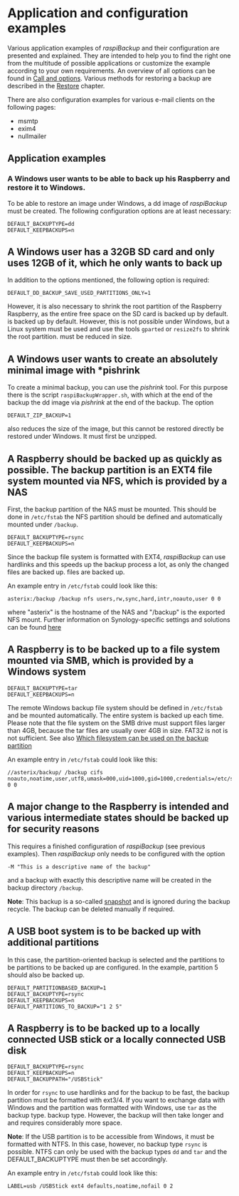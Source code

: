 # Application and configuration examples

Various application examples of
*raspiBackup* and their configuration are presented and explained. They are intended to
help you to find the right one from the multitude of possible applications or
customize the example according to your own requirements. An
overview of all options can be found in [Call and options](backup-options.md).
Various methods for restoring a backup are described in the [Restore](restore.md) chapter.

There are also configuration examples for various e-mail clients on the following pages:
   - msmtp
   - exim4
   - nullmailer

## Application examples

<!-- toc -->

### A Windows user wants to be able to back up his Raspberry and restore it to Windows.

To be able to restore an image under Windows, a dd
image of *raspiBackup* must be created. The following configuration options are
at least necessary:

```
DEFAULT_BACKUPTYPE=dd
DEFAULT_KEEPBACKUPS=n
```

## A Windows user has a 32GB SD card and only uses 12GB of it, which he only wants to back up

In addition to the options mentioned, the following option is required:

```
DEFAULT_DD_BACKUP_SAVE_USED_PARTITIONS_ONLY=1
```

However, it is also necessary to shrink the root partition of the Raspberry
Raspberry, as the entire free space on the SD card is backed up by default.
is backed up by default. However, this is not possible under Windows, but a Linux system must be used
and use the tools `gparted` or `resize2fs` to shrink the root partition.
must be reduced in size.

## A Windows user wants to create an absolutely minimal image with *pishrink

To create a minimal backup, you can use the *pishrink* tool. For this purpose
there is the script `raspiBackupWrapper.sh`, with which at the end of the backup
the dd image via *pishrink* at the end of the backup. The option

```
DEFAULT_ZIP_BACKUP=1
```

also reduces the size of the image, but this cannot be restored directly
be restored under Windows. It must first be unzipped.

## A Raspberry should be backed up as quickly as possible. The backup partition is an EXT4 file system mounted via NFS, which is provided by a NAS

First, the backup partition of the NAS must be mounted. This should be done in
`/etc/fstab` the NFS partition should be defined and automatically mounted under `/backup`.

```
DEFAULT_BACKUPTYPE=rsync
DEFAULT_KEEPBACKUPS=n
```

Since the backup file system is formatted with EXT4, *raspiBackup* can use hardlinks
and this speeds up the backup process a lot, as only the changed files are backed up.
files are backed up.

An example entry in `/etc/fstab` could look like this:

```
asterix:/backup /backup nfs users,rw,sync,hard,intr,noauto,user 0 0
```

where "asterix" is the hostname of the NAS and "/backup" is the exported NFS
mount. Further information on Synology-specific settings and
solutions can be found [here](nfs-as-backuptarget.md)


## A Raspberry is to be backed up to a file system mounted via SMB, which is provided by a Windows system

```
DEFAULT_BACKUPTYPE=tar
DEFAULT_KEEPBACKUPS=n
```

The remote Windows backup file system should be defined in `/etc/fstab` and
be mounted automatically. The entire system is backed up each time.
Please note that the file system on the SMB drive must support files larger
than 4GB, because the tar files are usually over 4GB in size. FAT32 is not
is not sufficient. See also [Which filesystem can be used on the backup partition](which-filesystem-can-be-used-on-the-backup-partition.md)

An example entry in `/etc/fstab` could look like this:

```
//asterix/backup/ /backup cifs noauto,noatime,user,utf8,umask=000,uid=1000,gid=1000,credentials=/etc/samba/auth.asterix.cifsuser 0 0
```

## A major change to the Raspberry is intended and various intermediate states should be backed up for security reasons

This requires a finished configuration of *raspiBackup* (see
previous examples). Then *raspiBackup* only needs to be configured with the option

```
-M "This is a descriptive name of the backup"
```

and a backup with exactly this descriptive name will be created in the backup directory `/backup`.

**Note**: This backup is a so-called [snapshot](snapshots.md) and is ignored during the backup recycle.
The backup can be deleted manually if required.

## A USB boot system is to be backed up with additional partitions

In this case, the partition-oriented backup is selected and the partitions to be
partitions to be backed up are configured. In the example, partition 5
should also be backed up.

```
DEFAULT_PARTITIONBASED_BACKUP=1
DEFAULT_BACKUPTYPE=rsync
DEFAULT_KEEPBACKUPS=n
DEFAULT_PARTITIONS_TO_BACKUP="1 2 5"
```


## A Raspberry is to be backed up to a locally connected USB stick or a locally connected USB disk

```
DEFAULT_BACKUPTYPE=rsync
DEFAULT_KEEPBACKUPS=n
DEFAULT_BACKUPPATH="/USBStick"
```

In order for `rsync` to use hardlinks and for the backup to be fast, the
backup partition must be formatted with ext3/4. If you want to exchange data with Windows
and the partition was formatted with Windows, use `tar` as the backup type.
backup type. However, the backup will then take longer and
and requires considerably more space.

**Note**: If the USB partition is to be accessible from Windows, it must be formatted with NTFS.
In this case, however, no backup type `rsync` is possible. NTFS can only be used with the backup types `dd` and `tar` and
the DEFAULT_BACKUPTYPE must then be set accordingly.

An example entry in `/etc/fstab` could look like this:

```
LABEL=usb /USBStick ext4 defaults,noatime,nofail 0 2
```
[.status]: translated
[.source]: https://linux-tips-and-tricks.de/de/konfigurationsbeispiele
[.source]: https://www.linux-tips-and-tricks.de/en/configuration-samples


